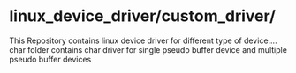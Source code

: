 # linux_device_driver/custom_driver/
This Repository contains linux device driver for different type of device....
char folder contains char driver for single pseudo buffer device and multiple pseudo buffer devices
